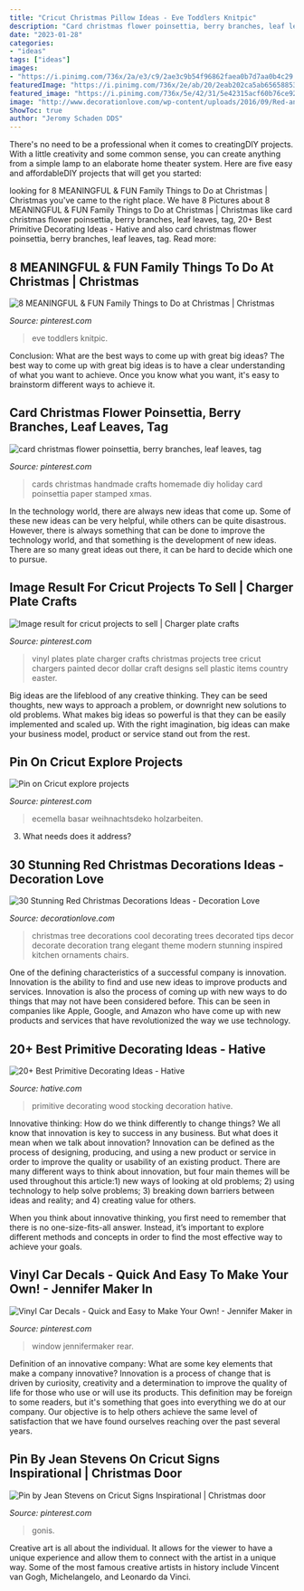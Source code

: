 ```yaml
---
title: "Cricut Christmas Pillow Ideas - Eve Toddlers Knitpic"
description: "Card christmas flower poinsettia, berry branches, leaf leaves, tag"
date: "2023-01-28"
categories:
- "ideas"
tags: ["ideas"]
images:
- "https://i.pinimg.com/736x/2a/e3/c9/2ae3c9b54f96862faea0b7d7aa0b4c29.jpg"
featuredImage: "https://i.pinimg.com/736x/2e/ab/20/2eab202ca5ab65658853df6399ed0979.jpg"
featured_image: "https://i.pinimg.com/736x/5e/42/31/5e42315acf60b76ce92e2fa9d2941f6a.jpg"
image: "http://www.decorationlove.com/wp-content/uploads/2016/09/Red-and-White-Christmas-Tree-2016.jpg"
ShowToc: true
author: "Jeromy Schaden DDS"
---
```



There's no need to be a professional when it comes to creatingDIY projects. With a little creativity and some common sense, you can create anything from a simple lamp to an elaborate home theater system. Here are five easy and affordableDIY projects that will get you started: 

	

		
looking for 8 MEANINGFUL &amp; FUN Family Things to Do at Christmas | Christmas you've came to the right place. We have 8 Pictures about 8 MEANINGFUL &amp; FUN Family Things to Do at Christmas | Christmas like card christmas flower poinsettia, berry branches, leaf leaves, tag, 20+ Best Primitive Decorating Ideas - Hative and also card christmas flower poinsettia, berry branches, leaf leaves, tag. Read more:
		
    
## 8 MEANINGFUL &amp; FUN Family Things To Do At Christmas | Christmas

<img loading=lazy src="https://i.pinimg.com/736x/5e/42/31/5e42315acf60b76ce92e2fa9d2941f6a.jpg" onerror="this.onerror=null;this.src='https://tse1.mm.bing.net/th?id=OIP.YRgFFtlhBfVMSNq8IV7x0QHaO0&amp;pid=15.1';" alt="8 MEANINGFUL &amp; FUN Family Things to Do at Christmas | Christmas">

_Source: pinterest.com_

>eve toddlers knitpic. 

	

Conclusion: What are the best ways to come up with great big ideas?
The best way to come up with great big ideas is to have a clear understanding of what you want to achieve. Once you know what you want, it's easy to brainstorm different ways to achieve it.

    
## Card Christmas Flower Poinsettia, Berry Branches, Leaf Leaves, Tag

<img loading=lazy src="https://i.pinimg.com/736x/16/0b/a8/160ba8cdb7b2a66a341986180c47a363.jpg" onerror="this.onerror=null;this.src='https://tse4.mm.bing.net/th?id=OIP.uC5xN7BUgyTcZspBusXXtQHaJ4&amp;pid=15.1';" alt="card christmas flower poinsettia, berry branches, leaf leaves, tag">

_Source: pinterest.com_

>cards christmas handmade crafts homemade diy holiday card poinsettia paper stamped xmas. 

	

In the technology world, there are always new ideas that come up. Some of these new ideas can be very helpful, while others can be quite disastrous. However, there is always something that can be done to improve the technology world, and that something is the development of new ideas. There are so many great ideas out there, it can be hard to decide which one to pursue.

    
## Image Result For Cricut Projects To Sell | Charger Plate Crafts

<img loading=lazy src="https://i.pinimg.com/736x/2e/ab/20/2eab202ca5ab65658853df6399ed0979.jpg" onerror="this.onerror=null;this.src='https://tse3.mm.bing.net/th?id=OIP.ZchlqU0GPLdYHoD4Y20sUwHaLE&amp;pid=15.1';" alt="Image result for cricut projects to sell | Charger plate crafts">

_Source: pinterest.com_

>vinyl plates plate charger crafts christmas projects tree cricut chargers painted decor dollar craft designs sell plastic items country easter. 

	

Big ideas are the lifeblood of any creative thinking. They can be seed thoughts, new ways to approach a problem, or downright new solutions to old problems. What makes big ideas so powerful is that they can be easily implemented and scaled up. With the right imagination, big ideas can make your business model, product or service stand out from the rest.

    
## Pin On Cricut Explore Projects

<img loading=lazy src="https://i.pinimg.com/736x/2a/e3/c9/2ae3c9b54f96862faea0b7d7aa0b4c29.jpg" onerror="this.onerror=null;this.src='https://tse2.mm.bing.net/th?id=OIP.IC8DOFN9sz5I9QZUEHySMAHaJ4&amp;pid=15.1';" alt="Pin on Cricut explore projects">

_Source: pinterest.com_

>ecemella basar weihnachtsdeko holzarbeiten. 

	

3) What needs does it address?

    
## 30 Stunning Red Christmas Decorations Ideas - Decoration Love

<img loading=lazy src="http://www.decorationlove.com/wp-content/uploads/2016/09/Red-and-White-Christmas-Tree-2016.jpg" onerror="this.onerror=null;this.src='https://tse3.mm.bing.net/th?id=OIP.BvZGNrmlbt3lWJWNqRI9wwHaJ3&amp;pid=15.1';" alt="30 Stunning Red Christmas Decorations Ideas - Decoration Love">

_Source: decorationlove.com_

>christmas tree decorations cool decorating trees decorated tips decor decorate decoration trang elegant theme modern stunning inspired kitchen ornaments chairs. 

	

One of the defining characteristics of a successful company is innovation. Innovation is the ability to find and use new ideas to improve products and services. Innovation is also the process of coming up with new ways to do things that may not have been considered before. This can be seen in companies like Apple, Google, and Amazon who have come up with new products and services that have revolutionized the way we use technology.

    
## 20+ Best Primitive Decorating Ideas - Hative

<img loading=lazy src="https://hative.com/wp-content/uploads/2014/05/primitive-decorating-ideas/14-primitive-wood-stocking-decoration.jpg" onerror="this.onerror=null;this.src='https://tse2.mm.bing.net/th?id=OIP.hZyKIhr29wj86_Auu7lT9wHaNn&amp;pid=15.1';" alt="20+ Best Primitive Decorating Ideas - Hative">

_Source: hative.com_

>primitive decorating wood stocking decoration hative. 

	

Innovative thinking: How do we think differently to change things?
We all know that innovation is key to success in any business. But what does it mean when we talk about innovation?
Innovation can be defined as the process of designing, producing, and using a new product or service in order to improve the quality or usability of an existing product. There are many different ways to think about innovation, but four main themes will be used throughout this article:1) new ways of looking at old problems; 2) using technology to help solve problems; 3) breaking down barriers between ideas and reality; and 4) creating value for others. 

When you think about innovative thinking, you first need to remember that there is no one-size-fits-all answer. Instead, it’s important to explore different methods and concepts in order to find the most effective way to achieve your goals.

    
## Vinyl Car Decals - Quick And Easy To Make Your Own! - Jennifer Maker In

<img loading=lazy src="https://i.pinimg.com/736x/74/f7/60/74f760c7ea5ff0a5d5a5f1276c706d5c.jpg" onerror="this.onerror=null;this.src='https://tse3.mm.bing.net/th?id=OIP.59nV_lA0owk2kKFgH304qgHaEf&amp;pid=15.1';" alt="Vinyl Car Decals - Quick and Easy to Make Your Own! - Jennifer Maker in">

_Source: pinterest.com_

>window jennifermaker rear. 

	

Definition of an innovative company: What are some key elements that make a company innovative?
Innovation is a process of change that is driven by curiosity, creativity and a determination to improve the quality of life for those who use or will use its products. This definition may be foreign to some readers, but it's something that goes into everything we do at our company. Our objective is to help others achieve the same level of satisfaction that we have found ourselves reaching over the past several years.

    
## Pin By Jean Stevens On Cricut Signs Inspirational | Christmas Door

<img loading=lazy src="https://i.pinimg.com/736x/81/41/f0/8141f0934a0758a7b76670d3fdc92551.jpg" onerror="this.onerror=null;this.src='https://tse2.mm.bing.net/th?id=OIP.sSt3balPkm-foWUR1VBR7gHaJ4&amp;pid=15.1';" alt="Pin by Jean Stevens on Cricut Signs Inspirational | Christmas door">

_Source: pinterest.com_

>gonis. 

	

Creative art is all about the individual. It allows for the viewer to have a unique experience and allow them to connect with the artist in a unique way. Some of the most famous creative artists in history include Vincent van Gogh, Michelangelo, and Leonardo da Vinci.

